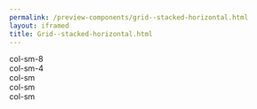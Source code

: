 ```yaml
--- 
permalink: /preview-components/grid--stacked-horizontal.html
layout: iframed 
title: Grid--stacked-horizontal.html
---
```

<div class="grid-example">
    <div class="row">
        <div class="col-sm-8">col-sm-8</div>
        <div class="col-sm-4">col-sm-4</div>
    </div>
    <div class="row">
        <div class="col-sm">col-sm</div>
        <div class="col-sm">col-sm</div>
        <div class="col-sm">col-sm</div>
    </div>
</div>